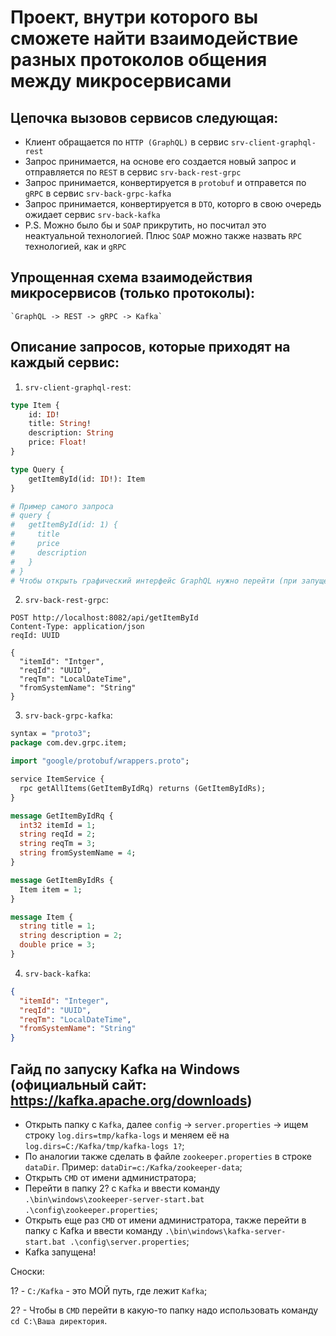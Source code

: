 # Проект, внутри которого вы сможете найти взаимодействие разных протоколов общения между микросервисами

## Цепочка вызовов сервисов следующая:

* Клиент обращается по `HTTP (GraphQL)` в сервис `srv-client-graphql-rest`
* Запрос принимается, на основе его создается новый запрос и отправляется по `REST` в
  сервис `srv-back-rest-grpc`
* Запрос принимается, конвертируется в `protobuf` и отправется по `gRPC` в сервис `srv-back-grpc-kafka`
* Запрос принимается, конвертируется в `DTO`, которго в свою очередь ожидает сервис `srv-back-kafka`
* P.S. Можно было бы и `SOAP` прикрутить, но посчитал это неактуальной технологией. Плюс `SOAP` можно также
  назвать `RPC` технологией, как и `gRPC`

## Упрощенная схема взаимодействия микросервисов (только протоколы):

    `GraphQL -> REST -> gRPC -> Kafka`

## Описание запросов, которые приходят на каждый сервис:

1. `srv-client-graphql-rest`:

```graphql
type Item {
    id: ID!
    title: String!
    description: String
    price: Float!
}

type Query {
    getItemById(id: ID!): Item
}

# Пример самого запроса
# query {
#   getItemById(id: 1) {
#     title
#     price
#     description
#   }
# }
# Чтобы открыть графический интерфейс GraphQL нужно перейти (при запущенном приложении) по ссылке http://localhost:8081/graphiql (хост и порт свои указываем)
```

2. `srv-back-rest-grpc`:

```http request
POST http://localhost:8082/api/getItemById
Content-Type: application/json
reqId: UUID

{
  "itemId": "Intger",
  "reqId": "UUID",
  "reqTm": "LocalDateTime",
  "fromSystemName": "String"
}
```

3. `srv-back-grpc-kafka`:

```protobuf
syntax = "proto3";
package com.dev.grpc.item;

import "google/protobuf/wrappers.proto";

service ItemService {
  rpc getAllItems(GetItemByIdRq) returns (GetItemByIdRs);
}

message GetItemByIdRq {
  int32 itemId = 1;
  string reqId = 2;
  string reqTm = 3;
  string fromSystemName = 4;
}

message GetItemByIdRs {
  Item item = 1;
}

message Item {
  string title = 1;
  string description = 2;
  double price = 3;
}
```

4. `srv-back-kafka`:

```json
{
  "itemId": "Integer",
  "reqId": "UUID",
  "reqTm": "LocalDateTime",
  "fromSystemName": "String"
}
```

## Гайд по запуску Kafka на Windows (официальный сайт: https://kafka.apache.org/downloads)

* Открыть папку с `Kafka`, далее `config` -> `server.properties` -> ищем строку `log.dirs=tmp/kafka-logs` и меняем её на `log.dirs=C:/Kafka/tmp/kafka-logs 1?`;
* По аналогии также сделать в файле `zookeeper.properties` в строке `dataDir`. Пример: `dataDir=c:/Kafka/zookeeper-data`;
* Открыть `CMD` от имени администратора;
* Перейти в папку 2? с `Kafka` и ввести команду `.\bin\windows\zookeeper-server-start.bat .\config\zookeeper.properties`;
* Открыть еще раз `CMD` от имени администратора, также перейти в папку с Kafka и ввести команду `.\bin\windows\kafka-server-start.bat .\config\server.properties`;
* Kafka запущена!

Сноски:

1? - `C:/Kafka` - это МОЙ путь, где лежит `Kafka`;

2? - Чтобы в `CMD` перейти в какую-то папку надо использовать команду `cd C:\Ваша директория`.
